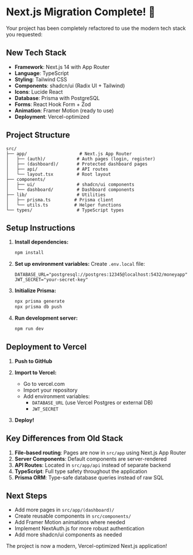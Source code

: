 # Next.js Migration Complete! 🎉

Your project has been completely refactored to use the modern tech stack you requested:

## New Tech Stack
- **Framework**: Next.js 14 with App Router
- **Language**: TypeScript
- **Styling**: Tailwind CSS
- **Components**: shadcn/ui (Radix UI + Tailwind)
- **Icons**: Lucide React
- **Database**: Prisma with PostgreSQL
- **Forms**: React Hook Form + Zod
- **Animation**: Framer Motion (ready to use)
- **Deployment**: Vercel-optimized

## Project Structure
```
src/
├── app/                    # Next.js App Router
│   ├── (auth)/            # Auth pages (login, register)
│   ├── (dashboard)/       # Protected dashboard pages
│   ├── api/               # API routes
│   └── layout.tsx         # Root layout
├── components/
│   ├── ui/                # shadcn/ui components
│   └── dashboard/         # Dashboard components
├── lib/                   # Utilities
│   ├── prisma.ts         # Prisma client
│   └── utils.ts          # Helper functions
└── types/                 # TypeScript types
```

## Setup Instructions

1. **Install dependencies:**
   ```bash
   npm install
   ```

2. **Set up environment variables:**
   Create `.env.local` file:
   ```
   DATABASE_URL="postgresql://postgres:12345@localhost:5432/moneyapp"
   JWT_SECRET="your-secret-key"
   ```

3. **Initialize Prisma:**
   ```bash
   npx prisma generate
   npx prisma db push
   ```

4. **Run development server:**
   ```bash
   npm run dev
   ```

## Deployment to Vercel

1. **Push to GitHub**

2. **Import to Vercel:**
   - Go to vercel.com
   - Import your repository
   - Add environment variables:
     - `DATABASE_URL` (use Vercel Postgres or external DB)
     - `JWT_SECRET`

3. **Deploy!**

## Key Differences from Old Stack

1. **File-based routing**: Pages are now in `src/app` using Next.js App Router
2. **Server Components**: Default components are server-rendered
3. **API Routes**: Located in `src/app/api` instead of separate backend
4. **TypeScript**: Full type safety throughout the application
5. **Prisma ORM**: Type-safe database queries instead of raw SQL

## Next Steps

- Add more pages in `src/app/(dashboard)/`
- Create reusable components in `src/components/`
- Add Framer Motion animations where needed
- Implement NextAuth.js for more robust authentication
- Add more shadcn/ui components as needed

The project is now a modern, Vercel-optimized Next.js application!